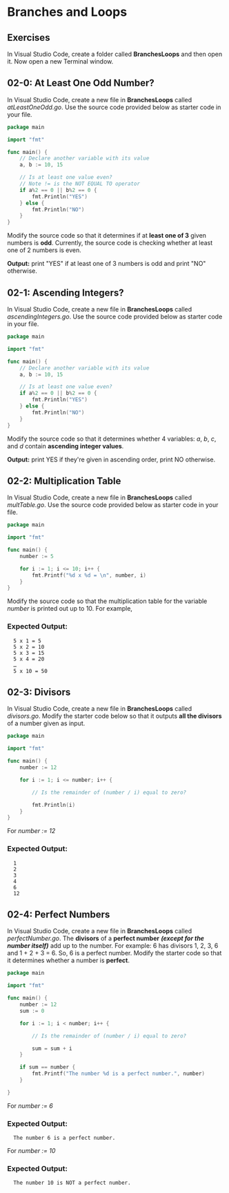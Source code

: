 # Branches and Loops

## Exercises

In Visual Studio Code, create a folder called **BranchesLoops** and then open it. Now open a new Terminal window. 

## 02-0: At Least One Odd Number?
In Visual Studio Code, create a new file in **BranchesLoops** called *atLeastOneOdd.go*.  Use the source code provided below as starter code in your file.

```go
package main

import "fmt"

func main() {
	// Declare another variable with its value
	a, b := 10, 15

	// Is at least one value even?
	// Note != is the NOT EQUAL TO operator
	if a%2 == 0 || b%2 == 0 {
		fmt.Println("YES")
	} else {
		fmt.Println("NO")
	}
}
```

Modify the source code so that it determines if at **least one of 3** given numbers is **odd**.  Currently, the source code is checking whether at least one of 2 numbers is even.

**Output:**  print "YES" if at least one of 3 numbers is odd and print "NO" otherwise.


## 02-1: Ascending Integers?

In Visual Studio Code, create a new file in **BranchesLoops** called *ascendingIntegers.go*.  Use the source code provided below as starter code in your file.

```go
package main

import "fmt"

func main() {
	// Declare another variable with its value
	a, b := 10, 15

	// Is at least one value even?
	if a%2 == 0 || b%2 == 0 {
		fmt.Println("YES")
	} else {
		fmt.Println("NO")
	}
}
```

Modify the source code so that it determines whether 4 variables: *a*, *b*, *c*, and *d* contain **ascending integer values**.

 **Output:** print YES if they're given in ascending order, print NO otherwise.


## 02-2: Multiplication Table  
In Visual Studio Code, create a new file in **BranchesLoops** called *multTable.go*.  Use the source code provided below as starter code in your file.

```go
package main

import "fmt"

func main() {
	number := 5

	for i := 1; i <= 10; i++ {
		fmt.Printf("%d x %d = \n", number, i)
	}
}
```
Modify the source code so that the multiplication table for the variable *number* is printed out up to 10.  For example,

### Expected Output:
```
  5 x 1 = 5
  5 x 2 = 10
  5 x 3 = 15
  5 x 4 = 20
  …
  5 x 10 = 50
```
## 02-3: Divisors
In Visual Studio Code, create a new file in **BranchesLoops** called *divisors.go*.  Modify the starter code below so that it outputs **all the divisors** of a number given as input.

```go
package main

import "fmt"

func main() {
	number := 12

	for i := 1; i <= number; i++ {

		// Is the remainder of (number / i) equal to zero?

		fmt.Println(i)
	}
}
```

For *number := 12*

### Expected Output:
```
  1
  2
  3
  4
  6
  12
```

## 02-4: Perfect Numbers
In Visual Studio Code, create a new file in **BranchesLoops** called *perfectNumber.go*.  The **divisors** of a **perfect number** ***(except for the number itself)*** add up to the number. For example: 6 has divisors 1, 2, 3, 6 and 1 + 2 + 3 = 6. So, 6 is a perfect number. Modify the starter code so that it determines whether a number is **perfect**.

```go
package main

import "fmt"

func main() {
	number := 12
	sum := 0

	for i := 1; i < number; i++ {

		// Is the remainder of (number / i) equal to zero?

		sum = sum + i
	}

	if sum == number {
		fmt.Printf("The number %d is a perfect number.", number)
	}

}
```

For *number := 6*

### Expected Output:
```
  The number 6 is a perfect number.
```

For *number := 10*

### Expected Output:
```
  The number 10 is NOT a perfect number.
```